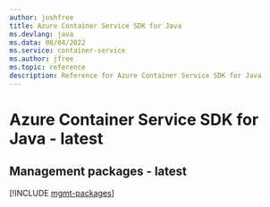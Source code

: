 ```yaml
---
author: joshfree
title: Azure Container Service SDK for Java
ms.devlang: java
ms.data: 08/04/2022
ms.service: container-service
ms.author: jfree
ms.topic: reference
description: Reference for Azure Container Service SDK for Java
---
```

# Azure Container Service SDK for Java - latest

## Management packages - latest
[!INCLUDE [mgmt-packages](container-service-mgmt-index.md)]